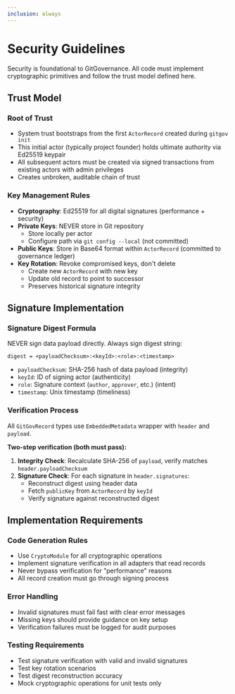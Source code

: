 ```yaml
---
inclusion: always
---
```


# Security Guidelines

Security is foundational to GitGovernance. All code must implement cryptographic primitives and follow the trust model defined here.

## Trust Model

### Root of Trust

- System trust bootstraps from the first `ActorRecord` created during `gitgov init`
- This initial actor (typically project founder) holds ultimate authority via Ed25519 keypair
- All subsequent actors must be created via signed transactions from existing actors with admin privileges
- Creates unbroken, auditable chain of trust

### Key Management Rules

- **Cryptography**: Ed25519 for all digital signatures (performance + security)
- **Private Keys**: NEVER store in Git repository
  - Store locally per actor
  - Configure path via `git config --local` (not committed)
- **Public Keys**: Store in Base64 format within `ActorRecord` (committed to governance ledger)
- **Key Rotation**: Revoke compromised keys, don't delete
  - Create new `ActorRecord` with new key
  - Update old record to point to successor
  - Preserves historical signature integrity

## Signature Implementation

### Signature Digest Formula

NEVER sign data payload directly. Always sign digest string:

```
digest = <payloadChecksum>:<keyId>:<role>:<timestamp>
```

- `payloadChecksum`: SHA-256 hash of data payload (integrity)
- `keyId`: ID of signing actor (authenticity)
- `role`: Signature context (`author`, `approver`, etc.) (intent)
- `timestamp`: Unix timestamp (timeliness)

### Verification Process

All `GitGovRecord` types use `EmbeddedMetadata` wrapper with `header` and `payload`.

**Two-step verification (both must pass):**

1. **Integrity Check**: Recalculate SHA-256 of `payload`, verify matches `header.payloadChecksum`
2. **Signature Check**: For each signature in `header.signatures`:
   - Reconstruct digest using header data
   - Fetch `publicKey` from `ActorRecord` by `keyId`
   - Verify signature against reconstructed digest

## Implementation Requirements

### Code Generation Rules

- Use `CryptoModule` for all cryptographic operations
- Implement signature verification in all adapters that read records
- Never bypass verification for "performance" reasons
- All record creation must go through signing process

### Error Handling

- Invalid signatures must fail fast with clear error messages
- Missing keys should provide guidance on key setup
- Verification failures must be logged for audit purposes

### Testing Requirements

- Test signature verification with valid and invalid signatures
- Test key rotation scenarios
- Test digest reconstruction accuracy
- Mock cryptographic operations for unit tests only
